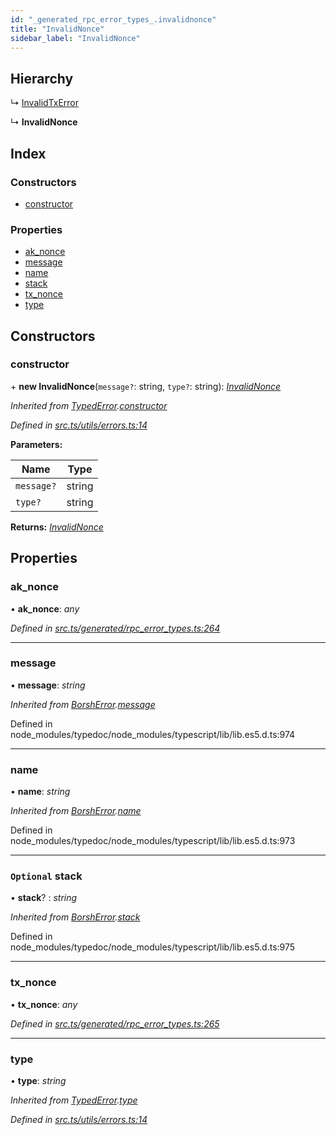 ```yaml
---
id: "_generated_rpc_error_types_.invalidnonce"
title: "InvalidNonce"
sidebar_label: "InvalidNonce"
---
```


## Hierarchy

  ↳ [InvalidTxError](_generated_rpc_error_types_.invalidtxerror.md)

  ↳ **InvalidNonce**

## Index

### Constructors

* [constructor](_generated_rpc_error_types_.invalidnonce.md#constructor)

### Properties

* [ak_nonce](_generated_rpc_error_types_.invalidnonce.md#ak_nonce)
* [message](_generated_rpc_error_types_.invalidnonce.md#message)
* [name](_generated_rpc_error_types_.invalidnonce.md#name)
* [stack](_generated_rpc_error_types_.invalidnonce.md#optional-stack)
* [tx_nonce](_generated_rpc_error_types_.invalidnonce.md#tx_nonce)
* [type](_generated_rpc_error_types_.invalidnonce.md#type)

## Constructors

###  constructor

\+ **new InvalidNonce**(`message?`: string, `type?`: string): *[InvalidNonce](_generated_rpc_error_types_.invalidnonce.md)*

*Inherited from [TypedError](_utils_errors_.typederror.md).[constructor](_utils_errors_.typederror.md#constructor)*

*Defined in [src.ts/utils/errors.ts:14](https://github.com/nearprotocol/nearlib/blob/de49029/src.ts/utils/errors.ts#L14)*

**Parameters:**

Name | Type |
------ | ------ |
`message?` | string |
`type?` | string |

**Returns:** *[InvalidNonce](_generated_rpc_error_types_.invalidnonce.md)*

## Properties

###  ak_nonce

• **ak_nonce**: *any*

*Defined in [src.ts/generated/rpc_error_types.ts:264](https://github.com/nearprotocol/nearlib/blob/de49029/src.ts/generated/rpc_error_types.ts#L264)*

___

###  message

• **message**: *string*

*Inherited from [BorshError](_utils_serialize_.borsherror.md).[message](_utils_serialize_.borsherror.md#message)*

Defined in node_modules/typedoc/node_modules/typescript/lib/lib.es5.d.ts:974

___

###  name

• **name**: *string*

*Inherited from [BorshError](_utils_serialize_.borsherror.md).[name](_utils_serialize_.borsherror.md#name)*

Defined in node_modules/typedoc/node_modules/typescript/lib/lib.es5.d.ts:973

___

### `Optional` stack

• **stack**? : *string*

*Inherited from [BorshError](_utils_serialize_.borsherror.md).[stack](_utils_serialize_.borsherror.md#optional-stack)*

Defined in node_modules/typedoc/node_modules/typescript/lib/lib.es5.d.ts:975

___

###  tx_nonce

• **tx_nonce**: *any*

*Defined in [src.ts/generated/rpc_error_types.ts:265](https://github.com/nearprotocol/nearlib/blob/de49029/src.ts/generated/rpc_error_types.ts#L265)*

___

###  type

• **type**: *string*

*Inherited from [TypedError](_utils_errors_.typederror.md).[type](_utils_errors_.typederror.md#type)*

*Defined in [src.ts/utils/errors.ts:14](https://github.com/nearprotocol/nearlib/blob/de49029/src.ts/utils/errors.ts#L14)*
